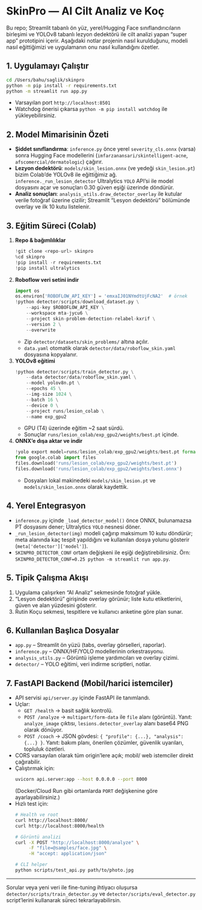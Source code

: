 # SkinPro — AI Cilt Analiz ve Koç

Bu repo; Streamlit tabanlı ön yüz, yerel/Hugging Face sınıflandırıcıların birleşimi ve YOLOv8 tabanlı lezyon dedektörü ile cilt analizi yapan “super app” prototipini içerir. Aşağıdaki notlar projenin nasıl kurulduğunu, modeli nasıl eğittiğimizi ve uygulamanın onu nasıl kullandığını özetler.

## 1. Uygulamayı Çalıştır
```bash
cd /Users/bahu/saglik/skinpro
python -m pip install -r requirements.txt
python -m streamlit run app.py
```
- Varsayılan port `http://localhost:8501`
- Watchdog önerisi çıkarsa `python -m pip install watchdog` ile yükleyebilirsiniz.

## 2. Model Mimarisinin Özeti
- **Şiddet sınıflandırma**: `inference.py` önce yerel `severity_cls.onnx` (varsa) sonra Hugging Face modellerini (`imfarzanansari/skintelligent-acne`, `afscomercial/dermatologic`) çağırır.
- **Lezyon dedektörü**: `models/skin_lesion.onnx` (ve yedeği `skin_lesion.pt`) bizim Colab’de YOLOv8 ile eğittiğimiz ağ. `inference._run_lesion_detector` Ultralytics `YOLO` API’si ile model dosyasını açar ve sonuçları 0.30 güven eşiği üzerinde döndürür.
- **Analiz sonuçları**: `analysis_utils.draw_detector_overlay` ile kutular verile fotoğraf üzerine çizilir; Streamlit “Lesyon dedektörü” bölümünde overlay ve ilk 10 kutu listelenir.

## 3. Eğitim Süreci (Colab)
1. **Repo & bağımlılıklar**
   ```python
   !git clone <repo-url> skinpro
   %cd skinpro
   !pip install -r requirements.txt
   !pip install ultralytics
   ```
2. **Roboflow veri setini indir**
   ```python
   import os
   os.environ['ROBOFLOW_API_KEY'] = 'emxaIJ01NYmdtUjFcNA2'  # örnek
   !python detector/scripts/download_dataset.py \
       --api-key $ROBOFLOW_API_KEY \
       --workspace mta-jycu6 \
       --project skin-problem-detection-relabel-kxrif \
       --version 2 \
       --overwrite
   ```
   - Zip `detector/datasets/skin_problems/` altına açılır.
   - `data.yaml` otomatik olarak `detector/data/roboflow_skin.yaml` dosyasına kopyalanır.
3. **YOLOv8 eğitimi**
   ```python
   !python detector/scripts/train_detector.py \
       --data detector/data/roboflow_skin.yaml \
       --model yolov8n.pt \
       --epochs 45 \
       --img-size 1024 \
       --batch 16 \
       --device 0 \
       --project runs/lesion_colab \
       --name exp_gpu2
   ```
   - GPU (T4) üzerinde eğitim ~2 saat sürdü.
   - Sonuçlar `runs/lesion_colab/exp_gpu2/weights/best.pt` içinde.
4. **ONNX’e dışa aktar ve indir**
   ```python
   !yolo export model=runs/lesion_colab/exp_gpu2/weights/best.pt format=onnx imgsz=1024
   from google.colab import files
   files.download('runs/lesion_colab/exp_gpu2/weights/best.pt')
   files.download('runs/lesion_colab/exp_gpu2/weights/best.onnx')
   ```
   - Dosyaları lokal makinedeki `models/skin_lesion.pt` ve `models/skin_lesion.onnx` olarak kaydettik.

## 4. Yerel Entegrasyon
- `inference.py` içinde `_load_detector_model()` önce ONNX, bulunamazsa PT dosyasını dener; Ultralytics `YOLO` nesnesi döner.
- `_run_lesion_detector(img)` modeli çağırıp maksimum 10 kutu döndürür; meta alanında kaç tespit yapıldığını ve kullanılan dosya yolunu gösterir (`meta['detector']['model']`).
- `SKINPRO_DETECTOR_CONF` ortam değişkeni ile eşiği değiştirebilirsiniz. Örn: `SKINPRO_DETECTOR_CONF=0.25 python -m streamlit run app.py`.

## 5. Tipik Çalışma Akışı
1. Uygulama çalışırken “AI Analiz” sekmesinde fotoğraf yükle.
2. “Lesyon dedektörü” girişinde overlay görünür; liste kutu etiketlerini, güven ve alan yüzdesini gösterir.
3. Rutin Koçu sekmesi, tespitlere ve kullanıcı anketine göre plan sunar.

## 6. Kullanılan Başlıca Dosyalar
- `app.py` – Streamlit ön yüzü (tabs, overlay görselleri, raporlar).
- `inference.py` – ONNX/HF/YOLO modellerinin orkestrasyonu.
- `analysis_utils.py` – Görüntü işleme yardımcıları ve overlay çizimi.
- `detector/` – YOLO eğitimi, veri indirme scriptleri, notlar.

## 7. FastAPI Backend (Mobil/harici istemciler)
- API servisi `api/server.py` içinde FastAPI ile tanımlandı.
- Uçlar:
  - `GET /health` → basit sağlık kontrolü.
  - `POST /analyze` → `multipart/form-data` ile `file` alanı (görüntü). Yanıt: `analyze_image` çıktısı, `lesions.detector_overlay` alanı base64 PNG olarak dönüyor.
  - `POST /coach` → JSON gövdesi: `{ "profile": {...}, "analysis": {...} }`. Yanıt: bakım planı, önerilen çözümler, güvenlik uyarıları, topluluk özetleri.
- CORS varsayılan olarak tüm origin’lere açık; mobil/ web istemciler direkt çağırabilir.
- Çalıştırmak için:
  ```bash
  uvicorn api.server:app --host 0.0.0.0 --port 8000
  ```
  (Docker/Cloud Run gibi ortamlarda `PORT` değişkenine göre ayarlayabilirsiniz.)
- Hızlı test için:
  ```bash
  # Health ve root
  curl http://localhost:8000/
  curl http://localhost:8000/health

  # Görüntü analizi
  curl -X POST "http://localhost:8000/analyze" \
       -F "file=@samples/face.jpg" \
       -H "accept: application/json"

  # CLI helper
  python scripts/test_api.py path/to/photo.jpg
  ```

---
Sorular veya yeni veri ile fine-tuning ihtiyacı oluşursa `detector/scripts/train_detector.py` ve `detector/scripts/eval_detector.py` script’lerini kullanarak süreci tekrarlayabilirsin.
